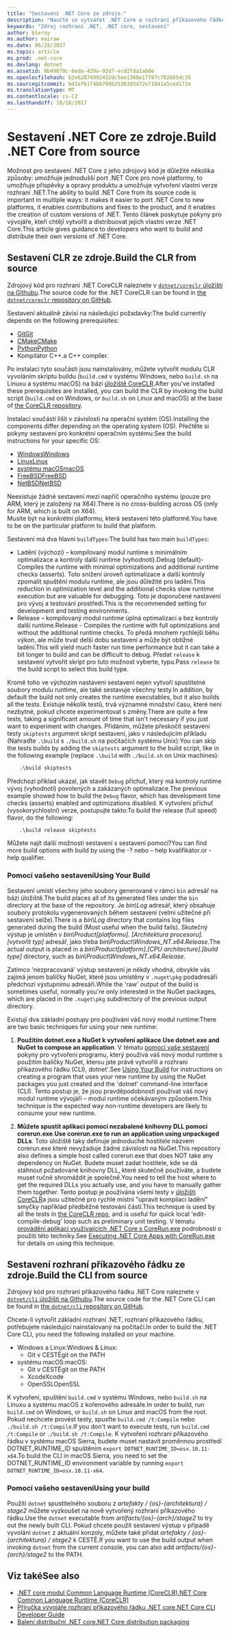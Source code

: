 ```yaml
---
title: "Sestavení .NET Core ze zdroje."
description: "Naučte se vytvářet .NET Core a rozhraní příkazového řádku .NET Core ze zdrojového kódu."
keywords: "Zdroj rozhraní .NET, .NET core, sestavení"
author: bleroy
ms.author: mairaw
ms.date: 06/28/2017
ms.topic: article
ms.prod: .net-core
ms.devlang: dotnet
ms.assetid: 8b49079c-6ede-429a-92d7-ecd2fda1ab0e
ms.openlocfilehash: b2e62074992432dc5ee1360e17f87c782685dc35
ms.sourcegitcommit: bd1ef61f4bb794b25383d3d72e71041a5ced172e
ms.translationtype: MT
ms.contentlocale: cs-CZ
ms.lasthandoff: 10/18/2017
---
```

# <a name="build-net-core-from-source"></a><span data-ttu-id="5c85b-104">Sestavení .NET Core ze zdroje.</span><span class="sxs-lookup"><span data-stu-id="5c85b-104">Build .NET Core from source</span></span>

<span data-ttu-id="5c85b-105">Možnost pro sestavení .NET Core z jeho zdrojový kód je důležité několika způsoby: umožňuje jednodušší port .NET Core pro nové platformy, to umožňuje příspěvky a opravy produktu a umožňuje vytvoření vlastní verze rozhraní .NET.</span><span class="sxs-lookup"><span data-stu-id="5c85b-105">The ability to build .NET Core from its source code is important in multiple ways: it makes it easier to port .NET Core to new platforms, it enables contributions and fixes to the product, and it enables the creation of custom versions of .NET.</span></span>
<span data-ttu-id="5c85b-106">Tento článek poskytuje pokyny pro vývojáře, kteří chtějí vytvořit a distribuovat jejich vlastní verze .NET Core.</span><span class="sxs-lookup"><span data-stu-id="5c85b-106">This article gives guidance to developers who want to build and distribute their own versions of .NET Core.</span></span>

## <a name="build-the-clr-from-source"></a><span data-ttu-id="5c85b-107">Sestavení CLR ze zdroje.</span><span class="sxs-lookup"><span data-stu-id="5c85b-107">Build the CLR from source</span></span>

<span data-ttu-id="5c85b-108">Zdrojový kód pro rozhraní .NET CoreCLR naleznete v [ `dotnet/coreclr` úložišti na Githubu](https://github.com/dotnet/coreclr/).</span><span class="sxs-lookup"><span data-stu-id="5c85b-108">The source code for the .NET CoreCLR can be found in [the `dotnet/coreclr` repository on GitHub](https://github.com/dotnet/coreclr/).</span></span>

<span data-ttu-id="5c85b-109">Sestavení aktuálně závisí na následující požadavky:</span><span class="sxs-lookup"><span data-stu-id="5c85b-109">The build currently depends on the following prerequisites:</span></span>
* [<span data-ttu-id="5c85b-110">Git</span><span class="sxs-lookup"><span data-stu-id="5c85b-110">Git</span></span>](https://git-scm.com/)
* [<span data-ttu-id="5c85b-111">CMake</span><span class="sxs-lookup"><span data-stu-id="5c85b-111">CMake</span></span>](https://cmake.org/)
* [<span data-ttu-id="5c85b-112">Python</span><span class="sxs-lookup"><span data-stu-id="5c85b-112">Python</span></span>](https://www.python.org/)
* <span data-ttu-id="5c85b-113">Kompilátor C++.</span><span class="sxs-lookup"><span data-stu-id="5c85b-113">a C++ compiler.</span></span>

<span data-ttu-id="5c85b-114">Po instalaci tyto součásti jsou nainstalovány, můžete vytvořit modulu CLR vyvoláním skriptu buildu (`build.cmd` v systému Windows, nebo `build.sh` na Linuxu a systému macOS) na bázi [úložiště CoreCLR](https://github.com/dotnet/coreclr/).</span><span class="sxs-lookup"><span data-stu-id="5c85b-114">After you've installed these prerequisites are installed, you can build the CLR by invoking the build script (`build.cmd` on Windows, or `build.sh` on Linux and macOS) at the base of [the CoreCLR repository](https://github.com/dotnet/coreclr/).</span></span>

<span data-ttu-id="5c85b-115">Instalaci součástí lišit v závislosti na operační systém (OS).</span><span class="sxs-lookup"><span data-stu-id="5c85b-115">Installing the components differ depending on the operating system (OS).</span></span> <span data-ttu-id="5c85b-116">Přečtěte si pokyny sestavení pro konkrétní operačním systému:</span><span class="sxs-lookup"><span data-stu-id="5c85b-116">See the build instructions for your specific OS:</span></span>

 * [<span data-ttu-id="5c85b-117">Windows</span><span class="sxs-lookup"><span data-stu-id="5c85b-117">Windows</span></span>](https://github.com/dotnet/coreclr/blob/master/Documentation/building/windows-instructions.md)
 * [<span data-ttu-id="5c85b-118">Linux</span><span class="sxs-lookup"><span data-stu-id="5c85b-118">Linux</span></span>](https://github.com/dotnet/coreclr/blob/master/Documentation/building/linux-instructions.md)
 * [<span data-ttu-id="5c85b-119">systému macOS</span><span class="sxs-lookup"><span data-stu-id="5c85b-119">macOS</span></span>](https://github.com/dotnet/coreclr/blob/master/Documentation/building/osx-instructions.md)
 * [<span data-ttu-id="5c85b-120">FreeBSD</span><span class="sxs-lookup"><span data-stu-id="5c85b-120">FreeBSD</span></span>](https://github.com/dotnet/coreclr/blob/master/Documentation/building/freebsd-instructions.md) 
 * [<span data-ttu-id="5c85b-121">NetBSD</span><span class="sxs-lookup"><span data-stu-id="5c85b-121">NetBSD</span></span>](https://github.com/dotnet/coreclr/blob/master/Documentation/building/netbsd-instructions.md)

<span data-ttu-id="5c85b-122">Neexistuje žádné sestavení mezi napříč operačního systému (pouze pro ARM, který je založený na X64).</span><span class="sxs-lookup"><span data-stu-id="5c85b-122">There is no cross-building across OS (only for ARM, which is built on X64).</span></span>  
<span data-ttu-id="5c85b-123">Musíte být na konkrétní platformu, která sestavení této platformě.</span><span class="sxs-lookup"><span data-stu-id="5c85b-123">You have to be on the particular platform to build that platform.</span></span>  

<span data-ttu-id="5c85b-124">Sestavení má dva hlavní `buildTypes`:</span><span class="sxs-lookup"><span data-stu-id="5c85b-124">The build has two main `buildTypes`:</span></span>

 * <span data-ttu-id="5c85b-125">Ladění (výchozí) – kompilovaný modul runtime s minimálním optimalizace a kontroly další runtime (vyhodnotí).</span><span class="sxs-lookup"><span data-stu-id="5c85b-125">Debug (default)- Compiles the runtime with minimal optimizations and additional runtime checks (asserts).</span></span> <span data-ttu-id="5c85b-126">Toto snížení úroveň optimalizace a další kontroly zpomalit spuštění modulu runtime, ale jsou důležité pro ladění.</span><span class="sxs-lookup"><span data-stu-id="5c85b-126">This reduction in optimization level and the additional checks slow runtime execution but are valuable for debugging.</span></span> <span data-ttu-id="5c85b-127">Toto je doporučené nastavení pro vývoj a testování prostředí.</span><span class="sxs-lookup"><span data-stu-id="5c85b-127">This is the recommended setting for development and testing environments.</span></span>
 * <span data-ttu-id="5c85b-128">Release – kompilovaný modul runtime úplná optimalizací a bez kontroly další runtime.</span><span class="sxs-lookup"><span data-stu-id="5c85b-128">Release - Compiles the runtime with full optimizations and without the additional runtime checks.</span></span> <span data-ttu-id="5c85b-129">To předá mnohem rychlejší běhu výkon, ale může trvat delší dobu sestavení a může být obtížné ladění.</span><span class="sxs-lookup"><span data-stu-id="5c85b-129">This will yield much faster run time performance but it can take a bit longer to build and can be difficult to debug.</span></span> <span data-ttu-id="5c85b-130">Předat `release` k sestavení vytvořit skript pro tuto možnost vyberte, typu.</span><span class="sxs-lookup"><span data-stu-id="5c85b-130">Pass `release` to the build script to select this build type.</span></span>

<span data-ttu-id="5c85b-131">Kromě toho ve výchozím nastavení sestavení nejen vytvoří spustitelné soubory modulu runtime, ale také sestavuje všechny testy.</span><span class="sxs-lookup"><span data-stu-id="5c85b-131">In addition, by default the build not only creates the runtime executables, but it also builds all the tests.</span></span>
<span data-ttu-id="5c85b-132">Existuje několik testů, trvá významné množství času, které není nezbytné, pokud chcete experimentovat s změny.</span><span class="sxs-lookup"><span data-stu-id="5c85b-132">There are quite a few tests, taking a significant amount of time that isn't necessary if you just want to experiment with changes.</span></span>
<span data-ttu-id="5c85b-133">Přidáním, můžete přeskočit sestavení testy `skiptests` argument skript sestavení, jako v následujícím příkladu (Nahraďte `.\build` s `./build.sh` na počítačích systému Unix):</span><span class="sxs-lookup"><span data-stu-id="5c85b-133">You can skip the tests builds by adding the `skiptests` argument to the build script, like in the following example (replace `.\build` with `./build.sh` on Unix machines):</span></span>

```bat
    .\build skiptests 
```

<span data-ttu-id="5c85b-134">Předchozí příklad ukázal, jak stavět `Debug` příchuť, který má kontroly runtime vývoj (vyhodnotí) povolených a zakázaných optimalizace.</span><span class="sxs-lookup"><span data-stu-id="5c85b-134">The previous example showed how to build the `Debug` flavor, which has development time checks (asserts) enabled and optimizations disabled.</span></span> <span data-ttu-id="5c85b-135">K vytvoření příchuť (vysokorychlostní) verze, postupujte takto:</span><span class="sxs-lookup"><span data-stu-id="5c85b-135">To build the release (full speed) flavor, do the following:</span></span>

```bat 
    .\build release skiptests
```

<span data-ttu-id="5c85b-136">Můžete najít další možnosti sestavení s sestavení pomocí?</span><span class="sxs-lookup"><span data-stu-id="5c85b-136">You can find more build options with build by using the -?</span></span> <span data-ttu-id="5c85b-137">nebo – help kvalifikátor.</span><span class="sxs-lookup"><span data-stu-id="5c85b-137">or -help qualifier.</span></span>   

### <a name="using-your-build"></a><span data-ttu-id="5c85b-138">Pomocí vašeho sestavení</span><span class="sxs-lookup"><span data-stu-id="5c85b-138">Using Your Build</span></span>

<span data-ttu-id="5c85b-139">Sestavení umístí všechny jeho soubory generované v rámci `bin` adresář na bázi úložiště.</span><span class="sxs-lookup"><span data-stu-id="5c85b-139">The build places all of its generated files under the `bin` directory at the base of the repository.</span></span>
<span data-ttu-id="5c85b-140">Je *bin\Log* adresář, který obsahuje soubory protokolu vygenerovaných během sestavení (velmi užitečné při sestavení selže).</span><span class="sxs-lookup"><span data-stu-id="5c85b-140">There is a *bin\Log* directory that contains log files generated during the build (Most useful when the build fails).</span></span>
<span data-ttu-id="5c85b-141">Skutečný výstup je umístěn v *bin\Product\[platformu]. [Architektura procesoru]. [vytvořit typ]*  adresář, jako třeba *bin\Product\Windows_NT.x64.Release*.</span><span class="sxs-lookup"><span data-stu-id="5c85b-141">The actual output is placed in a *bin\Product\[platform].[CPU architecture].[build type]* directory, such as *bin\Product\Windows_NT.x64.Release*.</span></span>

<span data-ttu-id="5c85b-142">Zatímco 'nezpracovaná' výstup sestavení je někdy vhodná, obvykle vás zajímá jenom balíčky NuGet, které jsou umístěny v `.nuget\pkg` podadresáři předchozí výstupnímu adresáři.</span><span class="sxs-lookup"><span data-stu-id="5c85b-142">While the 'raw' output of the build is sometimes useful, normally you're only interested in the NuGet packages, which are placed in the `.nuget\pkg` subdirectory of the previous output directory.</span></span>

<span data-ttu-id="5c85b-143">Existují dva základní postupy pro používání váš nový modul runtime:</span><span class="sxs-lookup"><span data-stu-id="5c85b-143">There are two basic techniques for using your new runtime:</span></span>

 1. <span data-ttu-id="5c85b-144">**Použitím dotnet.exe a NuGet k vytvoření aplikace**.</span><span class="sxs-lookup"><span data-stu-id="5c85b-144">**Use dotnet.exe and NuGet to compose an application**.</span></span>
    <span data-ttu-id="5c85b-145">V tématu [pomocí vaše sestavení](https://github.com/dotnet/coreclr/blob/master/Documentation/workflow/UsingYourBuild.md) pokyny pro vytvoření programu, který používá váš nový modul runtime s použitím balíčky NuGet, kterou jste právě vytvořili a rozhraní příkazového řádku (CLI), dotnet'.</span><span class="sxs-lookup"><span data-stu-id="5c85b-145">See [Using Your Build](https://github.com/dotnet/coreclr/blob/master/Documentation/workflow/UsingYourBuild.md) for instructions on creating a program that uses your new runtime by using the NuGet packages you just created and the 'dotnet' command-line interface (CLI).</span></span> <span data-ttu-id="5c85b-146">Tento postup je, že jsou pravděpodobností používat váš nový modul runtime vývojáři – modul runtime očekávaným způsobem.</span><span class="sxs-lookup"><span data-stu-id="5c85b-146">This technique is the expected way non-runtime developers are likely to consume your new runtime.</span></span>    

 2. <span data-ttu-id="5c85b-147">**Můžete spustit aplikaci pomocí nezabalené knihovny DLL pomocí corerun.exe**.</span><span class="sxs-lookup"><span data-stu-id="5c85b-147">**Use corerun.exe to run an application using unpackaged DLLs**.</span></span>
    <span data-ttu-id="5c85b-148">Toto úložiště taky definuje jednoduché hostitele názvem corerun.exe které nevyžaduje žádné závislosti na NuGet.</span><span class="sxs-lookup"><span data-stu-id="5c85b-148">This repository also defines a simple host called corerun.exe that does NOT take any dependency on NuGet.</span></span>
    <span data-ttu-id="5c85b-149">Budete muset zadat hostitele, kde se dá stáhnout požadované knihovny DLL, které skutečně používáte, a budete muset ručně shromáždit je společně.</span><span class="sxs-lookup"><span data-stu-id="5c85b-149">You need to tell the host where to get the required DLLs you actually use, and you have to manually gather them together.</span></span>
    <span data-ttu-id="5c85b-150">Tento postup je používána všemi testy v [úložišti CoreCLR](https://github.com/dotnet/coreclr)a jsou užitečné pro rychlé místní "upravit kompilaci ladění" smyčky například předběžné testování částí.</span><span class="sxs-lookup"><span data-stu-id="5c85b-150">This technique is used by all the tests in [the CoreCLR repo](https://github.com/dotnet/coreclr), and is useful for quick local 'edit-compile-debug' loop such as preliminary unit testing.</span></span>
    <span data-ttu-id="5c85b-151">V tématu [provádění aplikací využívajících .NET Core s CoreRun.exe](https://github.com/dotnet/coreclr/blob/master/Documentation/workflow/UsingCoreRun.md) podrobnosti o použití této techniky.</span><span class="sxs-lookup"><span data-stu-id="5c85b-151">See [Executing .NET Core Apps with CoreRun.exe](https://github.com/dotnet/coreclr/blob/master/Documentation/workflow/UsingCoreRun.md) for details on using this technique.</span></span>

## <a name="build-the-cli-from-source"></a><span data-ttu-id="5c85b-152">Sestavení rozhraní příkazového řádku ze zdroje.</span><span class="sxs-lookup"><span data-stu-id="5c85b-152">Build the CLI from source</span></span>

<span data-ttu-id="5c85b-153">Zdrojový kód pro rozhraní příkazového řádku .NET Core naleznete v [ `dotnet/cli` úložišti na Githubu](https://github.com/dotnet/cli/).</span><span class="sxs-lookup"><span data-stu-id="5c85b-153">The source code for the .NET Core CLI can be found in [the `dotnet/cli` repository on GitHub](https://github.com/dotnet/cli/).</span></span>

<span data-ttu-id="5c85b-154">Chcete-li vytvořit základní rozhraní .NET, rozhraní příkazového řádku, potřebujete následující nainstalovaný na počítači.</span><span class="sxs-lookup"><span data-stu-id="5c85b-154">In order to build the .NET Core CLI, you need the following installed on your machine.</span></span>

* <span data-ttu-id="5c85b-155">Windows a Linux:</span><span class="sxs-lookup"><span data-stu-id="5c85b-155">Windows & Linux:</span></span>
    - <span data-ttu-id="5c85b-156">Git v CESTĚ</span><span class="sxs-lookup"><span data-stu-id="5c85b-156">git on the PATH</span></span>
* <span data-ttu-id="5c85b-157">systému macOS:</span><span class="sxs-lookup"><span data-stu-id="5c85b-157">macOS:</span></span>
    - <span data-ttu-id="5c85b-158">Git v CESTĚ</span><span class="sxs-lookup"><span data-stu-id="5c85b-158">git on the PATH</span></span>
    - <span data-ttu-id="5c85b-159">Xcode</span><span class="sxs-lookup"><span data-stu-id="5c85b-159">Xcode</span></span>
    - <span data-ttu-id="5c85b-160">OpenSSL</span><span class="sxs-lookup"><span data-stu-id="5c85b-160">OpenSSL</span></span>

<span data-ttu-id="5c85b-161">K vytvoření, spuštění `build.cmd` v systému Windows, nebo `build.sh` na Linuxu a systému macOS z kořenového adresáře.</span><span class="sxs-lookup"><span data-stu-id="5c85b-161">In order to build, run `build.cmd` on Windows, or `build.sh` on Linux and macOS from the root.</span></span> <span data-ttu-id="5c85b-162">Pokud nechcete provést testy, spusťte `build.cmd /t:Compile` nebo `./build.sh /t:Compile`.</span><span class="sxs-lookup"><span data-stu-id="5c85b-162">If you don't want to execute tests, run `build.cmd /t:Compile` or `./build.sh /t:Compile`.</span></span> <span data-ttu-id="5c85b-163">K vytvoření rozhraní příkazového řádku v systému macOS Sierra, budete muset nastavit proměnnou prostředí DOTNET_RUNTIME_ID spuštěním `export DOTNET_RUNTIME_ID=osx.10.11-x64`.</span><span class="sxs-lookup"><span data-stu-id="5c85b-163">To build the CLI in macOS Sierra, you need to set the DOTNET_RUNTIME_ID environment variable by running `export DOTNET_RUNTIME_ID=osx.10.11-x64`.</span></span>

### <a name="using-your-build"></a><span data-ttu-id="5c85b-164">Pomocí vašeho sestavení</span><span class="sxs-lookup"><span data-stu-id="5c85b-164">Using your build</span></span>

<span data-ttu-id="5c85b-165">Použití `dotnet` spustitelného souboru z *artefakty / {os}-{architektura} / stage2* můžete vyzkoušet na nově vytvořený rozhraní příkazového řádku.</span><span class="sxs-lookup"><span data-stu-id="5c85b-165">Use the `dotnet` executable from *artifacts/{os}-{arch}/stage2* to try out the newly built CLI.</span></span> <span data-ttu-id="5c85b-166">Pokud chcete použít sestavení výstup v případě vyvolání `dotnet` z aktuální konzoly, můžete také přidat *artefakty / {os}-{architektura} / stage2* k CESTĚ.</span><span class="sxs-lookup"><span data-stu-id="5c85b-166">If you want to use the build output when invoking `dotnet` from the current console, you can also add *artifacts/{os}-{arch}/stage2* to the PATH.</span></span>

## <a name="see-also"></a><span data-ttu-id="5c85b-167">Viz také</span><span class="sxs-lookup"><span data-stu-id="5c85b-167">See also</span></span>

* [<span data-ttu-id="5c85b-168">.NET core modul Common Language Runtime (CoreCLR)</span><span class="sxs-lookup"><span data-stu-id="5c85b-168">.NET Core Common Language Runtime (CoreCLR)</span></span>](https://github.com/dotnet/coreclr/blob/master/README.md)
* [<span data-ttu-id="5c85b-169">Příručka vývojáře rozhraní příkazového řádku .NET core</span><span class="sxs-lookup"><span data-stu-id="5c85b-169">.NET Core CLI Developer Guide</span></span>](https://github.com/dotnet/cli/blob/master/Documentation/project-docs/developer-guide.md)
* [<span data-ttu-id="5c85b-170">Balení distribuční .NET core</span><span class="sxs-lookup"><span data-stu-id="5c85b-170">.NET Core distribution packaging</span></span>](./distribution-packaging.md)
